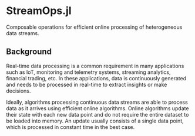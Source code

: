 # StreamOps.jl

Composable operations for efficient online processing of heterogeneous data streams.

## Background

Real-time data processing is a common requirement in many applications such as IoT, monitoring and telemetry systems, streaming analytics, financial trading, etc.
In these applications, data is continuously generated and needs to be processed in real-time to extract insights or make decisions.

Ideally, algorithms processing continuous data streams are able to process data as it arrives using efficient online algorithms.
Online algorithms update their state with each new data point and do not require the entire dataset to be loaded into memory.
An update usually consists of a single data point, which is processed in constant time in the best case.
